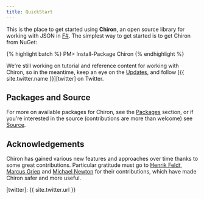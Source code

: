 ```yaml
---
title: QuickStart
---
```


This is the place to get started using __Chiron__, an open source library for working with JSON in [F#][fsharp]. The simplest way to get started is to get Chiron from NuGet:

{% highlight batch %}
PM> Install-Package Chiron
{% endhighlight %}

We're still working on tutorial and reference content for working with Chiron, so in the meantime, keep an eye on the [Updates][updates], and follow [{{ site.twitter.name }}][twitter] on Twitter.

## Packages and Source

For more on available packages for Chiron, see the [Packages][packages] section, or if you're interested in the source (contributions are more than welcome) see [Source][source].

## Acknowledgements

Chiron has gained various new features and approaches over time thanks to some great contributions. Particular gratitude must go to [Henrik Feldt][feldt], [Marcus Griep][griep] and [Michael Newton][newton] for their contributions, which have made Chiron safer and more useful.

<!--- Local --->

[updates]: /chiron/updates
[packages]:  /chiron/packages
[source]: /chiron/source

<!--- External --->

[fsharp]: http://fsharp.org
[twitter]: {{ site.twitter.url }}

<!--- People --->

[feldt]: https://github.com/haf
[griep]: https://github.com/neoeinstein
[newton]: https://github.com/mavnn
